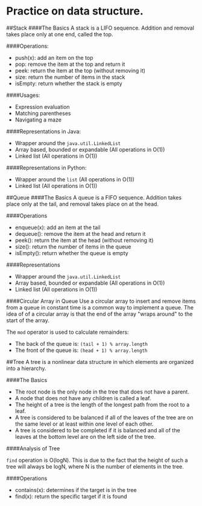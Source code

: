 Practice on data structure.
===============

##Stack
####The Basics
A stack is a LIFO sequence. Addition and removal takes place only at one end, called the top.

####Operations:

+ push(x): add an item on the top
+ pop: remove the item at the top and return it
+ peek: return the item at the top (without removing it)
+ size: return the number of items in the stack
+ isEmpty: return whether the stack is empty

####Usages:

+ Expression evaluation
+ Matching parentheses
+ Navigating a maze

####Representations in Java:

+ Wrapper around the `java.util.LinkedList`
+ Array based, bounded or expandable (All operations in O(1))
+ Linked list (All operations in O(1))

####Representations in Python:

+ Wrapper around the `list` (All operations in O(1))
+ Linked list (All operations in O(1))

##Queue
####The Basics
A queue is a FIFO sequence. Addition takes place only at the tail, and removal takes place on at the head.

####Operations

+ enqueue(x): add an item at the tail
+ dequeue(): remove the item at the head and return it
+ peek(): return the item at the head (without removing it)
+ size(): return the number of items in the queue
+ isEmpty(): return whether the queue is empty

####Representations

+ Wrapper around the `java.util.LinkedList`
+ Array based, bounded or expandable (All operations in O(1))
+ Linked list (All operations in O(1))

####Circular Array in Queue
Use a circular array to insert and remove items from a queue in constant time is a common way to implement a queue. The idea of of a circular array is that the end of the array "wraps around" to the start of the array.

The `mod` operator is used to calculate remainders:

+ The back of the queue is: `(tail + 1) % array.length`
+ The front of the queue is: `(head + 1) % array.length`

##Tree
A tree is a nonlinear data structure in which elements are organized into a hierarchy.

####The Basics

+ The root node is the only node in the tree that does not have a parent.
+ A node that does not have any children is called a leaf.
+ The height of a tree is the length of the longest path from the root to a leaf.
+ A tree is considered to be balanced if all of the leaves of the tree are on the same level or at least within one level of each other.
+ A tree is considered to be completed if it is balanced and all of the leaves at the bottom level are on the left side of the tree.

####Analysis of Tree

`find` operation is O(logN). This is due to the fact that the height of such a tree will always be logN, where N is the number of elements in the tree.

####Operations

+ contains(x): determines if the target is in the tree
+ find(x): return the specific target if it is found
